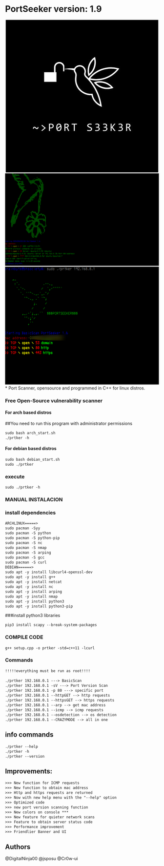 # PortSeeker version: 1.9
<center>
    <img src="IMG_0385.jpeg"><br>
    <img src="01.png">
    <img src="02.png">
</center>
* 
Port Scanner, opensource and programmed in C++ for linux distros.

### Free Open-Source vulnerability scanner
#### For arch based distros
##You need to run this program with administrator permissions
```
sudo bash arch_start.sh
./prtker -h
```
#### For debian based distros
```
sudo bash debian_start.sh
sudo ./prtker

```
### execute
```
sudo ./prtker -h
```
### MANUAL INSTALACION
### install dependencies
```
ARCHLINUX=====>
sudo pacman -Syy
sudo pacman -S python
sudo pacman -S python-pip
sudo pacman -S nc
sudo pacman -S nmap
sudo pacman -S arping
sudo pacman -S gcc
sudo pacman -S curl
DEBIAN======>
sudo apt -y install libcurl4-openssl-dev
sudo apt -y install g++
sudo apt -y install netcat
sudo apt -y install nc
sudo apt -y install arping
sudo apt -y install nmap
sudo apt -y install python3
sudo apt -y install python3-pip

```

###install python3 libraries

```
pip3 install scapy --break-system-packages
```
### COMPILE CODE
```
g++ setup.cpp -o prtker -std=c++11 -lcurl
```
### Commands
```
!!!!!everything must be run as root!!!!

./prtker 192.168.0.1 ---> BasicScan
./prtker 192.168.0.1 -sV ---> Port Version Scan
./prtker 192.168.0.1 -p 80 ---> specific port
./prtker 192.168.0.1 --httpGET --> http requests
./prtker 192.168.0.1 --httpsGET --> https requests
./prtker 192.168.0.1 --arp --> get mac address
./prtker 192.168.0.1 --icmp --> icmp requests
./prtker 192.168.0.1 --osdetection --> os detection
./prtker 192.168.0.1 --CRAZYMODE --> all in one
```
## info commands
```
./prtker --help
./prtker -h
./prtker --version
```
## Improvements:

```
>>> New function for ICMP requests
>>> New function to obtain mac address
>>> Http and https requests are returned
>>> Now with new help menu with the "--help" option
>>> Optimized code
>>> new port version scanning function
>>> New colors on console ***
>>> New feature for quieter network scans
>>> Feature to obtain server status code
>>> Performance improvement
>>> Friendlier Banner and UI
```

## Authors

@DigitalNinja00
@jsposu
@Cr0w-ui
